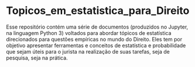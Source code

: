 # Topicos_em_estatistica_para_Direito
Esse repositório contém uma série de documentos (produzidos no Jupyter, na linguagem Python 3) voltados para abordar tópicos de estatística direcionados para questões empíricas no mundo do Direito. Eles tem por objetivo apresentar ferramentas e conceitos de estatística e probabilidade que sejam úteis para o jurista na realização de suas tarefas, seja de pesquisa, seja na prática.
